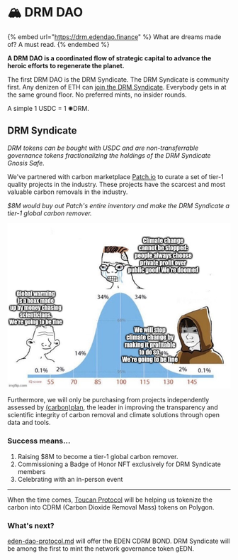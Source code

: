 # 🏔 DRM DAO

{% embed url="https://drm.edendao.finance" %}
What are dreams made of? A must read.
{% endembed %}

**A DRM DAO is a coordinated flow of strategic capital to advance the heroic efforts to regenerate the planet.**

The first DRM DAO is the DRM Syndicate. The DRM Syndicate is community first. Any denizen of ETH can [join the DRM Syndicate](https://app.syndicate.io/clubs/0x99d61e194b0b677fa0a8215ad00d852cddd4cd9f). Everybody gets in at the same ground floor. No preferred mints, no insider rounds.&#x20;

A simple 1 USDC = 1 ✺DRM.

## **DRM Syndicate**

_DRM tokens can be bought with USDC and are non-transferrable governance tokens fractionalizing the holdings of the DRM Syndicate Gnosis Safe._

We've partnered with carbon marketplace [Patch.io](https://patch.io) to curate a set of tier-1 quality projects in the industry. These projects have the scarcest and most valuable carbon removals in the industry.

_$8M would buy out Patch's entire inventory and make the DRM Syndicate a tier-1 global carbon remover._

![A high-level overview of the projects we're purchasing. Click here to dive into projects details.](.gitbook/assets/image.png)

Furthermore, we will only be purchasing from projects independently assessed by [(carbon)plan](https://carbonplan.org/research/cdr-database), the leader in improving the transparency and scientific integrity of carbon removal and climate solutions through open data and tools.

### Success means...

1. Raising $8M to become a tier-1 global carbon remover.
2. Commissioning a Badge of Honor NFT exclusively for DRM Syndicate members
3. Celebrating with an in-person event

****

When the time comes, [Toucan Protocol](https://toucan.earth) will be helping us tokenize the carbon into CDRM (Carbon Dioxide Removal Mass) tokens on Polygon.



### What's next?

[eden-dao-protocol.md](eden-dao-protocol.md "mention") will offer the EDEN CDRM BOND. DRM Syndicate will be among the first to mint the network governance token gEDN.
